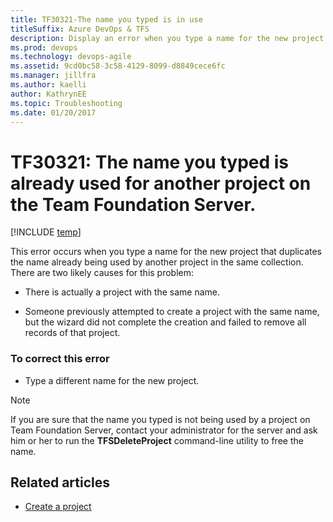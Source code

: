```yaml
---
title: TF30321-The name you typed is in use 
titleSuffix: Azure DevOps & TFS
description: Display an error when you type a name for the new project that duplicates the name already being used by another project on the same server.
ms.prod: devops
ms.technology: devops-agile
ms.assetid: 9cd0bc58-3c58-4129-8099-d8849cece6fc
ms.manager: jillfra
ms.author: kaelli
author: KathrynEE
ms.topic: Troubleshooting
ms.date: 01/20/2017
---
```



# TF30321: The name you typed is already used for another project on the Team Foundation Server.

[!INCLUDE [temp](../../_shared/version-vsts-tfs-all-versions.md)]

This error occurs when you type a name for the new project that duplicates the name already being used by another project in the same collection.  There are two likely causes for this problem:  
  
-   There is actually a project with the same name.  
  
-   Someone previously attempted to create a project with the same name, but the wizard did not complete the creation and failed to remove all records of that project.  
  
### To correct this error  
  
-   Type a different name for the new project.  
  
> [!NOTE]
>  If you are sure that the name you typed is not being used by a project on Team Foundation Server, contact your administrator for the server and ask him or her to run the **TFSDeleteProject** command-line utility to free the name.
  
## Related articles
- [Create a project](../../organizations/projects/create-project.md) 